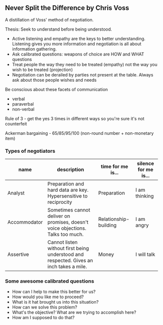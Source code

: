 ## Never Split the Difference by Chris Voss

A distillation of Voss' method of negotiation.

Thesis: Seek to understand before being understood.

* Active listening and empathy are the keys to better understanding. Listening gives you more information and negotiation is all about information gathering.
* Ask calibrated questions: weapons of choice are HOW and WHAT questions
* Treat people the way they need to be treated (empathy) not the way you wish to be treated (projection)
* Negotiation can be derailed by parties not present at the table. Always ask about those people wishes and needs 

Be conscious about these facets of communication
* verbal
* paraverbal
* non-verbal

Rule of 3 - get the yes 3 times in different ways so you're sure it's not counterfeit 

Ackerman bargaining - 65/85/95/100 (non-round number + non-monetary item)

### Types of negotiators

name | description | time for me is... | silence for me is...
-- | -- | -- | --
Analyst | Preparation and hard data are key. Hypersensitive to reciprocity | Preparation | I am thinking
Accommodator | Sometimes cannot deliver on promises, doesn't voice objections. Talks too much. | Relationship-building | I am angry
Assertive | Cannot listen without first being understood and respected. Gives an inch takes a mile. | Money | I will talk

### Some awesome calibrated questions

* How can I help to make this better for us?
* How would you like me to proceed?
* What is it hat brought us into this situation?
* How can we solve this problem?
* What's the objective? What are we trying to accomplish here?
* How am I supposed to do that?

